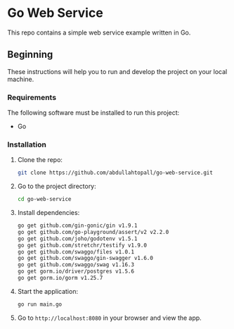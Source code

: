 # Go Web Service

This repo contains a simple web service example written in Go.

## Beginning

These instructions will help you to run and develop the project on your local machine.

### Requirements

The following software must be installed to run this project:

- Go

### Installation

1. Clone the repo:

    ```bash
    git clone https://github.com/abdullahtopall/go-web-service.git
    ```

2. Go to the project directory:

    ```bash
    cd go-web-service
    ```

3. Install dependencies:

    ```bash
    go get github.com/gin-gonic/gin v1.9.1
	go get github.com/go-playground/assert/v2 v2.2.0
	go get github.com/joho/godotenv v1.5.1
	go get github.com/stretchr/testify v1.9.0
	go get github.com/swaggo/files v1.0.1
	go get github.com/swaggo/gin-swagger v1.6.0
	go get github.com/swaggo/swag v1.16.3
	go get gorm.io/driver/postgres v1.5.6
	go get gorm.io/gorm v1.25.7
    ```

4. Start the application:

    ```bash
    go run main.go
    ```

5. Go to `http://localhost:8080` in your browser and view the app.





